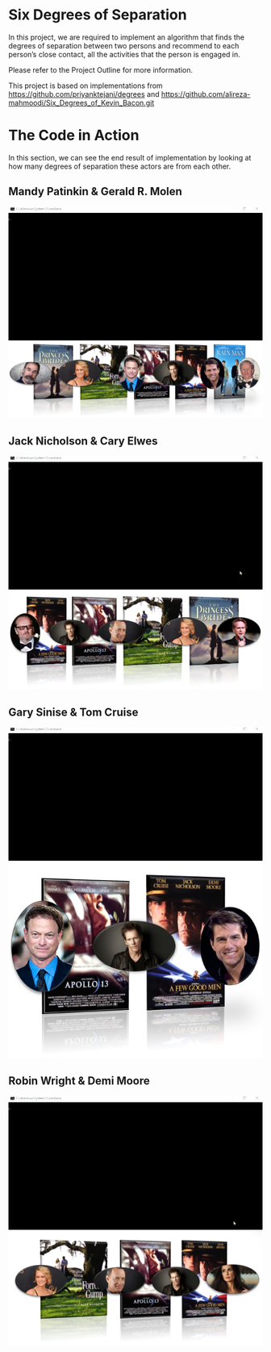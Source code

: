 # Six Degrees of Separation

In this project, we are required to implement an algorithm that finds the degrees of separation between two persons and recommend to each person’s close contact, all the activities that the person is engaged in.

Please refer to the Project Outline for more information.

This project is based on implementations from https://github.com/priyanktejani/degrees and https://github.com/alireza-mahmoodi/Six_Degrees_of_Kevin_Bacon.git

# The Code in Action

In this section, we can see the end result of implementation by looking at how many degrees of separation these actors are from each other.

## Mandy Patinkin & Gerald R. Molen


![](visual_demonstration/mandy_gerald.gif)
![](visual_demonstration/mandy_gerald.png)

## Jack Nicholson & Cary Elwes

![](visual_demonstration/jack_cary.gif)
![](visual_demonstration/jack_cary.png)

## Gary Sinise & Tom Cruise

![](visual_demonstration/gary_tom.gif)
![](visual_demonstration/gary_tom.png)

## Robin Wright & Demi Moore

![](visual_demonstration/robin_demi.gif)
![](visual_demonstration/robin_demi.png)
